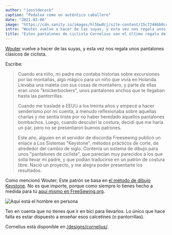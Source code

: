 ```yaml
---
author: "joostdecock"
caption: "Pedalea como un auténtico caballero"
date: "2021-03-06"
image: "https://cdn.sanity.io/images/hl5bw8cj/site-content/15c72486b0c48905f9f4a916a32caa058f1b0f8a-997x857.jpg"
intro: "Wouter vuelve a hacer de las suyas, y esta vez nos regala unos pantalones clásicos de ciclista."
title: "Estos pantalones de ciclista Cornelius son el último regalo de Wouter para todos nosotros"
---
```



[Wouter](https://www.instagram.com/wouter.vdub/) vuelve a hacer de las suyas, y esta vez nos regala unos pantalones clásicos de ciclista.

Escribe:

> Cuando era niño, mi padre me contaba historias sobre excursiones por las montañas, algo mágico para un niño que vivía en Holanda. Llevaba una maleta con sus cosas de montañero, y parte de ellas eran unos "knickerbockers", unos pantalones anchos que te llegaban hasta las pantorrillas. 
> 
> Cuando me trasladé a EEUU a los treinta años y empecé a hacer senderismo por mi cuenta, a menudo reflexionaba sobre aquellas charlas y me sentía triste por no haber heredado aquellos pantalones bombachos. Luego, cuando descubrí la costura, decidí que me haría un par, pero no se presentaron buenos patrones. 
> 
> Este año, alguien en el servidor de discordia Freesewing publicó un enlace a Los Sistemas "Keystone", métodos prácticos de corte, de alrededor del cambio de siglo. Contenía un sistema de dibujo para unos "pantalones de ciclista", que parecían muy parecidos a los que solía llevar mi padre, y que podían traducirse en un patrón de costura libre. Nació un proyecto, y me alegra poder presentarte los resultados.

Como mencionó Wouter; Este patrón se basa en [el método de dibujo Keystone](https://archive.org/details/keystonesystemsc00heck/page/n5/mode/2up). No es que importe, porque como siempre lo tienes hecho a medida para tú [aquí mismo en FreeSewing.org](/designs/cornelius/).

![Aquí está el hombre en persona](https://posts.freesewing.org/uploads/wouter_9fbc821146.jpg)

Ten en cuenta que no tienes que ir en bici para llevarlos. Lo único que hace falta es estar dispuesto a enseñar esos calcetines (o pantorrillas).

Cornelius está disponible en [/designs/cornelius/](/designs/cornelius/).


